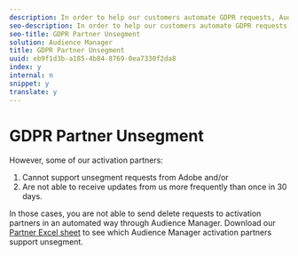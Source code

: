 ```yaml
---
description: In order to help our customers automate GDPR requests, Audience Manager notifies our activation partners about deletion requests from Data Subjects by sending them unsegment (or remove segment) information.
seo-description: In order to help our customers automate GDPR requests, Audience Manager notifies our activation partners about deletion requests from Data Subjects by sending them unsegment (or remove segment) information.
seo-title: GDPR Partner Unsegment
solution: Audience Manager
title: GDPR Partner Unsegment
uuid: eb9f1d3b-a185-4b84-8769-0ea7330f2da8
index: y
internal: n
snippet: y
translate: y
---
```


# GDPR Partner Unsegment

However, some of our activation partners: 


1. Cannot support unsegment requests from Adobe and/or
1. Are not able to receive updates from us more frequently than once in 30 days.


In those cases, you are not able to send delete requests to activation partners in an automated way through Audience Manager. Download our [ Partner Excel sheet](https://marketing.adobe.com/resources/help/en_US/aam/downloads/AAM-Partners-July2018.xlsx) to see which Audience Manager activation partners support unsegment. 
